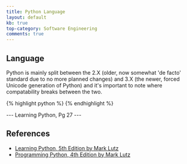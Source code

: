 ```yaml
---
title: Python Language
layout: default
kb: true
top-category: Software Engineering
comments: true
---
```


## Language

Python is mainly split between the 2.X (older, now somewhat 'de facto' standard due to no more planned changes) and 3.X (the newer, forced Unicode generation of Python) and it's important to note where compatability breaks between the two.

{% highlight python %}
{% endhighlight %}

--- Learning Python, Pg 27 ---


## References

* [Learning Python, 5th Edition by Mark Lutz](https://www.amazon.com/Learning-Python-5th-Mark-Lutz/dp/1449355730)
* [Programming Python, 4th Edition by Mark Lutz](http://shop.oreilly.com/product/9780596158118.do)
